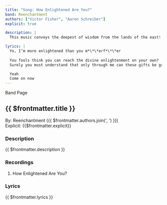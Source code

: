 ```yaml
---
title: "Song: How Enlightened Are You?"
band: Reenchantment
authors: ["Victor Fisher", "Aaron Schreiber"]
explicit: true

description: |
  This music conveys the deepest of wisdom from the lands of the east!

lyrics: |
  Yo, I’m more enlightened than you m*\*\*erf*\*\*er
  
  You fools think you can reach the divine enlightenment on your own?
  Surely you must understand that only through me can these gifts be granted to you

  Yeah
  Come on now
---
```


<g-link to="/16">Band Page</g-link>

## {{ $frontmatter.title }}

By: <g-link to="/16">Reenchantment</g-link> ({{ $frontmatter.authors.join(', ') }})  
Explicit: {{$frontmatter.explicit}}

### Description

<vue-markdown>{{ $frontmatter.description }}</vue-markdown>

### Recordings

1. <g-link to="/113">How Enlightened Are You?</g-link>

### Lyrics

<vue-markdown>{{ $frontmatter.lyrics }}</vue-markdown>
